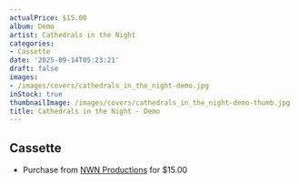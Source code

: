 ```yaml
---
actualPrice: $15.00
album: Demo
artist: Cathedrals in the Night
categories:
- Cassette
date: '2025-09-14T05:23:21'
draft: false
images:
- /images/covers/cathedrals_in_the_night-demo.jpg
inStock: true
thumbnailImage: /images/covers/cathedrals_in_the_night-demo-thumb.jpg
title: Cathedrals in the Night - Demo
---
```


## Cassette
* Purchase from [NWN Productions](http://shop.nwnprod.com/index.php?route=product/product&path=73&product_id=63440&sort=pd.name&order=ASC) for $15.00
